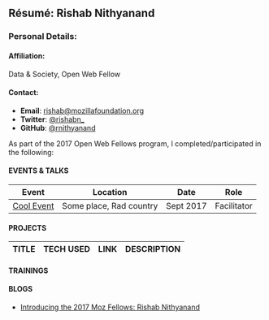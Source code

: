 ## Résumé: Rishab Nithyanand	

### Personal Details:

#### Affiliation:
Data & Society, Open Web Fellow

#### Contact:
* **Email**: [rishab@mozillafoundation.org](mailto:rishab@mozillafoundation.org)
* **Twitter**: [@rishabn_](https://twitter.com/rishabn_)
* **GitHub**: [@rnithyanand](https://github.com/rnithyanand)

As part of the 2017 Open Web Fellows program, I completed/participated in the following:

#### EVENTS & TALKS

Event | Location | Date | Role
----- | -------- | ---- | -----
[Cool Event](URL) | Some place, Rad country | Sept 2017 | Facilitator  


#### PROJECTS
TITLE | TECH USED | LINK | DESCRIPTION
----- | --------- | ---- | ------------

#### TRAININGS
  
#### BLOGS
* [Introducing the 2017 Moz Fellows: Rishab Nithyanand](https://medium.com/read-write-participate/mozilla-announces-15-new-fellows-for-science-advocacy-and-media-1bff27e97fc7)